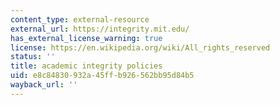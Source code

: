 ```yaml
---
content_type: external-resource
external_url: https://integrity.mit.edu/
has_external_license_warning: true
license: https://en.wikipedia.org/wiki/All_rights_reserved
status: ''
title: academic integrity policies
uid: e8c84830-932a-45ff-b926-562bb95d84b5
wayback_url: ''
---
```

